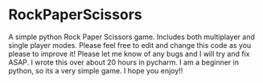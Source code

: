 # RockPaperScissors
A simple python Rock Paper Scissors game. Includes both multiplayer and single player modes.
Please feel free to edit and change this code as you please to improve it!
Please let me know of any bugs and I will try and fix ASAP.
I wrote this over about 20 hours in pycharm. I am a beginner in python, so its a very simple game. I hope you enjoy!!
